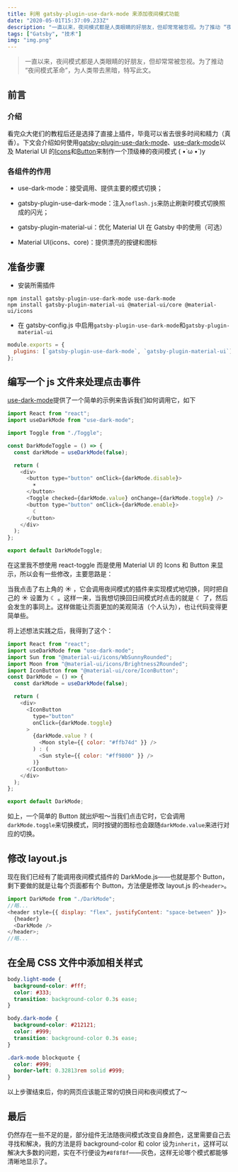 ```yaml
---
title: 利用 gatsby-plugin-use-dark-mode 来添加夜间模式功能
date: "2020-05-01T15:37:09.233Z"
description: "一直以来，夜间模式都是人类眼睛的好朋友，但却常常被忽视。为了推动 “夜间模式革命”，为人类带去黑暗，特写此文"
tags: ["Gatsby", "技术"]
img: "img.png"
---
```


> 一直以来，夜间模式都是人类眼睛的好朋友，但却常常被忽视。为了推动 “夜间模式革命”，为人类带去黑暗，特写此文。

## 前言

### 介绍

看完众大佬们的教程后还是选择了直接上插件，毕竟可以省去很多时间和精力（真香）。下文会介绍如何使用[gatsby-plugin-use-dark-mode](https://www.gatsbyjs.com/plugins/gatsby-plugin-use-dark-mode/)、[use-dark-mode](https://github.com/donavon/use-dark-mode)以及 Material UI 的[Icons](https://mui.com/zh/components/icons/)和[Button](https://mui.com/zh/components/buttons/)来制作一个顶级棒的夜间模式 ( •̀ ω •́ )y

### 各组件的作用

- use-dark-mode：接受调用、提供主要的模式切换；

- gatsby-plugin-use-dark-mode：注入`noflash.js`来防止刷新时模式切换照成的闪光；

- gatsby-plugin-material-ui：优化 Material UI 在 Gatsby 中的使用（可选）

- Material UI(icons、core)：提供漂亮的按键和图标

## 准备步骤

- 安装所需插件

```shell
npm install gatsby-plugin-use-dark-mode use-dark-mode
npm install gatsby-plugin-material-ui @material-ui/core @material-ui/icons
```

- 在 gatsby-config.js 中启用`gatsby-plugin-use-dark-mode`和`gatsby-plugin-material-ui`

```js
module.exports = {
  plugins: [`gatsby-plugin-use-dark-mode`, `gatsby-plugin-material-ui`]
};
```

## 编写一个 js 文件来处理点击事件

[use-dark-mode](https://github.com/donavon/use-dark-mode#readme)提供了一个简单的示例来告诉我们如何调用它，如下

```js
import React from "react";
import useDarkMode from "use-dark-mode";

import Toggle from "./Toggle";

const DarkModeToggle = () => {
  const darkMode = useDarkMode(false);

  return (
    <div>
      <button type="button" onClick={darkMode.disable}>
        ☀
      </button>
      <Toggle checked={darkMode.value} onChange={darkMode.toggle} />
      <button type="button" onClick={darkMode.enable}>
        ☾
      </button>
    </div>
  );
};

export default DarkModeToggle;
```

在这里我不想使用 react-toggle 而是使用 Material UI 的 Icons 和 Button 来显示，所以会有一些修改，主要思路是：

当我点击了右上角的 ☀ ，它会调用夜间模式的插件来实现模式地切换，同时把自己的 ☀ 设置为 ☾ 。这样一来，当我想切换回日间模式时点击的就是 ☾ 了，然后会发生的事同上。这样做能让页面更加的美观简洁（个人认为），也让代码变得更简单些。

将上述想法实践之后，我得到了这个：

```js
import React from "react";
import useDarkMode from "use-dark-mode";
import Sun from "@material-ui/icons/WbSunnyRounded";
import Moon from "@material-ui/icons/Brightness2Rounded";
import IconButton from "@material-ui/core/IconButton";
const DarkMode = () => {
  const darkMode = useDarkMode(false);

  return (
    <div>
      <IconButton
        type="button"
        onClick={darkMode.toggle}
      >
        {darkMode.value ? (
          <Moon style={{ color: "#ffb74d" }} />
        ) : (
          <Sun style={{ color: "#ff9800" }} />
        )}
      </IconButton>
    </div>
  );
};

export default DarkMode;
```

如上，一个简单的 Button 就出炉啦～当我们点击它时，它会调用`darkMode.toggle`来切换模式，同时按键的图标也会跟随`darkMode.value`来进行对应的切换。

## 修改 layout.js

现在我们已经有了能调用夜间模式插件的 DarkMode.js——也就是那个 Button，剩下要做的就是让每个页面都有个 Button，方法便是修改 layout.js 的`<header>`。

```js
import DarkMode from "./DarkMode";
//略...
<header style={{ display: "flex", justifyContent: "space-between" }}>
  {header}
  <DarkMode />
</header>;
//略...
```

## 在全局 CSS 文件中添加相关样式

```css
body.light-mode {
  background-color: #fff;
  color: #333;
  transition: background-color 0.3s ease;
}

body.dark-mode {
  background-color: #212121;
  color: #999;
  transition: background-color 0.3s ease;
}

.dark-mode blockquote {
  color: #999;
  border-left: 0.32813rem solid #999;
}
```

以上步骤结束后，你的网页应该能正常的切换日间和夜间模式了～

## 最后

仍然存在一些不足的是，部分组件无法随夜间模式改变自身颜色，这里需要自己去寻找和解决，我的方法是将 background-color 和 color 设为`inherit`，这样可以解决大多数的问题，实在不行便设为`#8f8f8f`——灰色，这样无论哪个模式都能够清晰地显示了。
